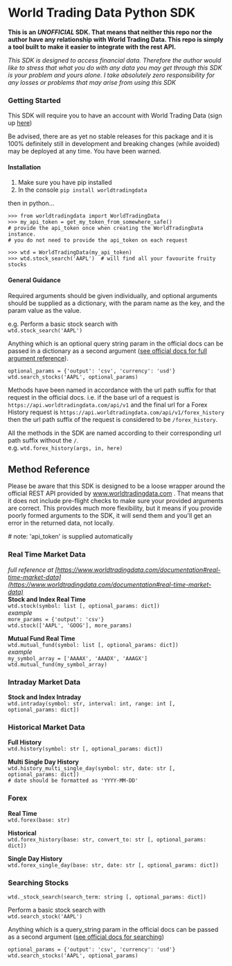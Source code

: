 # World Trading Data Python SDK

**This is an _UNOFFICIAL_ SDK. That means that neither this repo nor the author have any 
relationship with World Trading Data. This repo is simply a tool built to make it easier to 
integrate with the rest API.**

_This SDK is designed to access financial data. Therefore the author would like to stress that 
what you do with any data you may get through this SDK is your problem and yours alone. I take 
absolutely zero responsibility for any losses or problems that may arise from using this SDK_

### Getting Started

This SDK will require you to have an account with World Trading Data (sign up 
[here](https://www.worldtradingdata.com))

Be advised, there are as yet no stable releases for this package and it is 
100% definitely still in development and breaking changes (while avoided) may be deployed 
at any time. You have been warned.

#### Installation
1.  Make sure you have pip installed
2.  In the console `pip install worldtradingdata`


then in python...

`>>> from worldtradingdata import WorldTradingData`  
`>>> my_api_token = get_my_token_from_somewhere_safe()`  
`# provide the api_token once when creating the WorldTradingData instance.`  
`# you do not need to provide the api_token on each request`  
  
`>>> wtd = WorldTradingData(my_api_token)`  
`>>> wtd.stock_search('AAPL')  # will find all your favourite fruity stocks`

#### General Guidance
Required arguments should be given individually, and optional arguments should be 
supplied as a dictionary, with the param name as the key, and the param value as the value.

e.g.
Perform a basic stock search with  
`wtd.stock_search('AAPL')`

Anything which is an optional query string param in the official docs can be passed in a dictionary 
as a second argument 
([see official docs for full argument reference](https://www.worldtradingdata.com/documentation#stocks-and-indexes)).

`optional_params = {'output': 'csv', 'currency': 'usd'}`  
`wtd.search_stocks('AAPL', optional_params)`


Methods have been named in accordance with the url path suffix for that request in the official docs. 
i.e. if the base url of a request is
`https://api.worldtradingdata.com/api/v1`
 and the final url for a Forex History request is 
`https://api.worldtradingdata.com/api/v1/forex_history`
then the url path suffix of the request is considered to be `/forex_history`.  

All the methods in the SDK are named according to their corresponding url path suffix without the `/`.  
e.g. `wtd.forex_history(args, in, here)` 



## Method Reference

Please be aware that this SDK is designed to be a loose wrapper around the official REST API 
provided by www.worldtradingdata.com .
That means that it does not include pre-flight checks to make sure your provided arguments are correct. 
This provides much more flexibility, but it means if you provide poorly formed arguments 
to the SDK, it will send them and you'll get an error in the 
returned data, not locally.

\# note: 'api_token' is supplied automatically

### Real Time Market Data
_full reference at [https://www.worldtradingdata.com/documentation#real-time-market-data](https://www.worldtradingdata.com/documentation#real-time-market-data)_   
**Stock and Index Real Time**  
`wtd.stock(symbol: list [, optional_params: dict])`  
_example_  
`more_params = {'output': 'csv'}`  
`wtd.stock(['AAPL', 'GOOG'], more_params)`

**Mutual Fund Real Time**  
`wtd.mutual_fund(symbol: list [, optional_params: dict])`  
_example_  
`my_symbol_array = ['AAAAX', 'AAADX', 'AAAGX']`  
`wtd.mutual_fund(my_symbol_array)`  

### Intraday Market Data
**Stock and Index Intraday**  
`wtd.intraday(symbol: str, interval: int, range: int [, optional_params: dict])`  

### Historical Market Data
**Full History**  
`wtd.history(symbol: str [, optional_params: dict])`  

**Multi Single Day History**  
`wtd.history_multi_single_day(symbol: str, date: str [, optional_params: dict])`  
`# date should be formatted as 'YYYY-MM-DD'`  

### Forex
**Real Time**  
`wtd.forex(base: str)`  

**Historical**  
`wtd.forex_history(base: str, convert_to: str [, optional_params: dict])`  

**Single Day History**  
`wtd.forex_single_day(base: str, date: str [, optional_params: dict])`  

### Searching Stocks  
`wtd._stock_search(search_term: string [, optional_params: dict])`  

Perform a basic stock search with  
`wtd.search_stock('AAPL')`  

Anything which is a query_string param in the official docs can be passed as a 
second argument ([see official docs for searching](https://www.worldtradingdata.com/documentation#stocks-and-indexes))

`optional_params = {'output': 'csv', 'currency': 'usd'}`  
`wtd.search_stocks('AAPL', optional_params)`  


